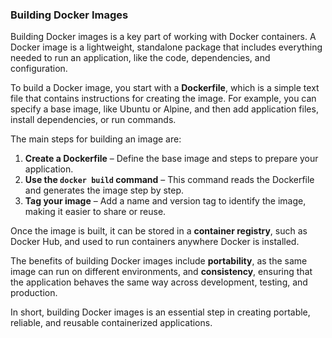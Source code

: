 ### Building Docker Images

Building Docker images is a key part of working with Docker containers. A Docker image is a lightweight, standalone package that includes everything needed to run an application, like the code, dependencies, and configuration.

To build a Docker image, you start with a **Dockerfile**, which is a simple text file that contains instructions for creating the image. For example, you can specify a base image, like Ubuntu or Alpine, and then add application files, install dependencies, or run commands.

The main steps for building an image are:

1. **Create a Dockerfile** – Define the base image and steps to prepare your application.
2. **Use the `docker build` command** – This command reads the Dockerfile and generates the image step by step.
3. **Tag your image** – Add a name and version tag to identify the image, making it easier to share or reuse.

Once the image is built, it can be stored in a **container registry**, such as Docker Hub, and used to run containers anywhere Docker is installed.

The benefits of building Docker images include **portability**, as the same image can run on different environments, and **consistency**, ensuring that the application behaves the same way across development, testing, and production.

In short, building Docker images is an essential step in creating portable, reliable, and reusable containerized applications.